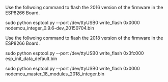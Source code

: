 Use the follwoing command to flash the 2016 version of the firmware in the ESP8266 Board.

sudo python esptool.py --port /dev/ttyUSB0 write_flash 0x0000 nodemcu_integer_0.9.6-dev_20150704.bin 

Use the follwoing command to flash the 2018 version of the firmware in the ESP8266 Board.

sudo python esptool.py --port /dev/ttyUSB0 write_flash 0x3fc000 esp_init_data_default.bin

sudo python esptool.py --port /dev/ttyUSB0 write_flash 0x0000 nodemcu_master_18_modules_2018_integer.bin
